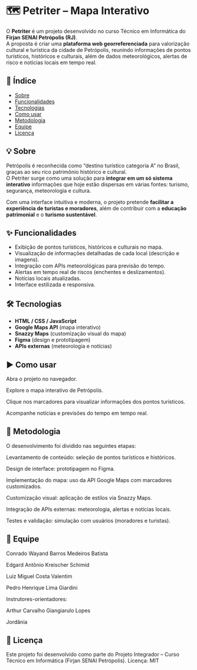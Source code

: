 # 🗺️ Petriter – Mapa Interativo  

O **Petriter** é um projeto desenvolvido no curso Técnico em Informática do **Firjan SENAI Petrópolis (RJ)**.  
A proposta é criar uma **plataforma web georreferenciada** para valorização cultural e turística da cidade de Petrópolis, reunindo informações de pontos turísticos, históricos e culturais, além de dados meteorológicos, alertas de risco e notícias locais em tempo real.  

## 📌 Índice  
- [Sobre](#-sobre)  
- [Funcionalidades](#-funcionalidades)  
- [Tecnologias](#-tecnologias)  
- [Como usar](#-como-usar)  
- [Metodologia](#-metodologia)  
- [Equipe](#-equipe)  
- [Licença](#-licença)  

## 💡 Sobre  
Petrópolis é reconhecida como “destino turístico categoria A” no Brasil, graças ao seu rico patrimônio histórico e cultural.  
O Petriter surge como uma solução para **integrar em um só sistema interativo** informações que hoje estão dispersas em várias fontes: turismo, segurança, meteorologia e cultura.  

Com uma interface intuitiva e moderna, o projeto pretende **facilitar a experiência de turistas e moradores**, além de contribuir com a **educação patrimonial** e o **turismo sustentável**.  

## ✨ Funcionalidades  
- Exibição de pontos turísticos, históricos e culturais no mapa.  
- Visualização de informações detalhadas de cada local (descrição e imagens).  
- Integração com APIs meteorológicas para previsão do tempo.  
- Alertas em tempo real de riscos (enchentes e deslizamentos).  
- Notícias locais atualizadas.  
- Interface estilizada e responsiva.  

## 🛠 Tecnologias  
- **HTML / CSS / JavaScript**  
- **Google Maps API** (mapa interativo)  
- **Snazzy Maps** (customização visual do mapa)  
- **Figma** (design e prototipagem)  
- **APIs externas** (meteorologia e notícias)  

## ▶ Como usar

Abra o projeto no navegador.

Explore o mapa interativo de Petrópolis.

Clique nos marcadores para visualizar informações dos pontos turísticos.

Acompanhe notícias e previsões do tempo em tempo real.

## 📐 Metodologia

O desenvolvimento foi dividido nas seguintes etapas:

Levantamento de conteúdo: seleção de pontos turísticos e históricos.

Design de interface: prototipagem no Figma.

Implementação do mapa: uso da API Google Maps com marcadores customizados.

Customização visual: aplicação de estilos via Snazzy Maps.

Integração de APIs externas: meteorologia, alertas e notícias locais.

Testes e validação: simulação com usuários (moradores e turistas).

## 👥 Equipe

Conrado Wayand Barros Medeiros Batista

Edgard Antônio Kreischer Schimid

Luiz Miguel Costa Valentim

Pedro Henrique Lima Giardini

Instrutores-orientadores:

Arthur Carvalho Giangiarulo Lopes

Jordânia

## 📄 Licença

Este projeto foi desenvolvido como parte do Projeto Integrador – Curso Técnico em Informática (Firjan SENAI Petrópolis).
Licença: MIT
